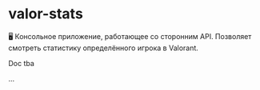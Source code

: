 # valor-stats
🖥️ Консольное приложение, работающее со сторонним API. Позволяет смотреть статистику определённого игрока в Valorant.

Doc tba

...
